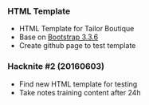 ### HTML Template
* HTML Template for Tailor Boutique
* Base on [Bootstrap 3.3.6](http://getbootstrap.com/)
* Create github page to test template

### Hacknite #2 (20160603)
* Find new HTML template for testing
* Take notes training content after 24h
